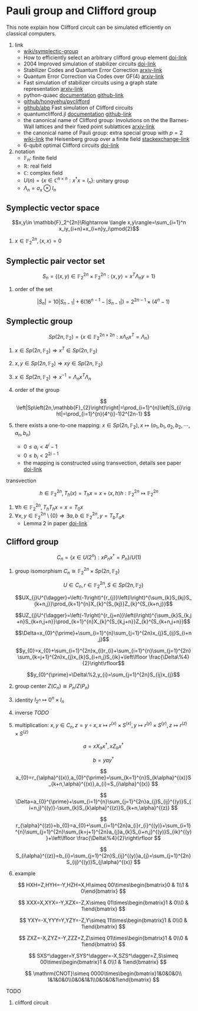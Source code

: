 # Pauli group and Clifford group

This note explain how Clifford circuit can be simulated efficiently on classical computers.

1. link
    * [wiki/symplectic-group](https://en.wikipedia.org/wiki/Symplectic_group)
    * How to efficiently select an arbitrary clifford group element [doi-link](https://doi.org/10.1063%2F1.4903507)
    * 2004 Improved simulation of stabilizer circuits [doi-link](https://doi.org/10.1103/PhysRevA.70.052328)
    * Stabilizer Codes and Quantum Error Correction [arxiv-link](https://arxiv.org/abs/quant-ph/9705052)
    * Quantum Error Correction via Codes over GF(4) [arxiv-link](https://arxiv.org/abs/quant-ph/9608006)
    * Fast simulation of stabilizer circuits using a graph state representation [arxiv-link](https://arxiv.org/abs/quant-ph/0504117)
    * python-quaec [documentation](http://www.cgranade.com/python-quaec/index.html) [github-link](https://github.com/cgranade/python-quaec)
    * [github/hongyehu/pyclifford](https://github.com/hongyehu/PyClifford)
    * [github/abp](https://github.com/peteshadbolt/abp) Fast simulation of Clifford circuits
    * quantumclifford.jl [documentation](https://quantumsavory.github.io/QuantumClifford.jl/stable/) [github-link](https://github.com/QuantumSavory/QuantumClifford.jl)
    * the canonical name of Clifford group: Involutions on the the Barnes-Wall lattices and their fixed point sublattices [arxiv-link](https://arxiv.org/abs/math/0511084)
    * the canonical name of Pauli group: extra special group with $p=2$ [wiki-link](https://en.wikipedia.org/wiki/Extra_special_group) the Heisenberg group over a finite field [stackexchange-link](https://quantumcomputing.stackexchange.com/q/26351)
    * 6-qubit optimal Clifford circuits [doi-link](https://doi.org/10.1038/s41534-022-00583-7)
2. notation
    * $\mathbb{F}_n$: finite field
    * $\mathbb{R}$: real field
    * $\mathbb{C}$: complex field
    * $U(n)=\lbrace x\in\mathbb{C}^{n\times n}:x^\dagger x=I_n \rbrace$: unitary group
    * $\Lambda_n=\sigma_x\otimes I_n$

## Symplectic vector space

$$x,y\in \mathbb{F}_2^{2n}\Rightarrow \langle x,y\rangle=\sum_{i=1}^n x_iy_{i+n}+x_{i+n}y_i\pmod{2}$$

1. $x\in\mathbb{F}_2^{2n},\langle x,x\rangle=0$

## Symplectic pair vector set

$$ S_{n}=\lbrace \left(x,y\right)\in\mathbb{F}_{2}^{2n}\times\mathbb{F}_{2}^{2n}:\langle x,y\rangle=x^{T}\Lambda_{n}y=1\rbrace $$

1. order of the set

    $$ \left|S_{n}\right|=10\left|S_{n-1}\right|+6\left(16^{n-1}-\left|S_{n-1}\right|\right)=2^{2n-1}\times\left(4^{n}-1\right) $$

## Symplectic group

$$ Sp\left(2n,\mathbb{F}_{2}\right)=\lbrace x\in\mathbb{F}_{2}^{2n\times2n}:x\Lambda_{n}x^{T}=\Lambda_{n}\rbrace $$

1. $x\in Sp\left(2n,\mathbb{F}_{2}\right)\Rightarrow x^{T}\in Sp\left(2n,\mathbb{F}_{2}\right)$
2. $x,y\in Sp\left(2n,\mathbb{F}_{2}\right)\Rightarrow xy\in Sp\left(2n,\mathbb{F}_{2}\right)$
3. $x\in Sp\left(2n,\mathbb{F}_{2}\right)\Rightarrow x^{-1}=\Lambda_{n}x^{T}\Lambda_{n}$
4. order of the group

    $$ \left|Sp\left(2n,\mathbb{F}_{2}\right)\right|=\prod_{i=1}^{n}\left|S_{i}\right|=\prod_{i=1}^{n}(4^{i}-1)2^{2n-1} $$

5. there exists a one-to-one mapping: $x\in Sp\left(2n,\mathbb{F}_{2}\right),x\mapsto\left(a_{1},b_{1},a_{2},b_{2},\cdots,a_{n},b_{n}\right)$
    * $0\leq a_{i}<4^{i}-1$
    * $0\leq b_{i}<2^{2i-1}$
    * the mapping is constructed using transvection, details see paper [doi-link](https://doi.org/10.1063%2F1.4903507)

transvection

$$h\in\mathbb{F}_{2}^{2n},T_{h}\left(x\right)=T_{h}x=x+\langle x,h\rangle h:\mathbb{F}_{2}^{2n}
\mapsto\mathbb{F}_{2}^{2n}$$

1. $\forall h\in\mathbb{F}_{2}^{2n},T_{h}T_{h}x=x=T_{0}x$
2. $\forall x,y\in\mathbb{F}_{2}^{2n}\setminus\lbrace 0\rbrace \Rightarrow\exists a,b\in\mathbb{F}_{2}^{2n},y=T_{b}T_{a}x$
    * Lemma 2 in paper [doi-link](https://doi.org/10.1063%2F1.4903507)

## Clifford group

$$C_{n}=\lbrace x\in U\left(2^{n}\right):xP_{n}x^{\dagger}=P_{n}\rbrace /U\left(1\right)$$

1. group isomorphism $C_{n}\cong\mathbb{F}_{2}^{2n}\times Sp\left(2n,\mathbb{F}_{2}\right)$

    $$ U\in C_{n},r\in\mathbb{F}_{2}^{2n},S\in Sp\left(2n,\mathbb{F}_{2}\right) $$

    $$UX_{j}U^{\dagger}=\left(-1\right)^{r_{j}}\left(i\right)^{\sum_{k}S_{kj}S_{k+n,j}}\prod_{k=1}^{n}X_{k}^{S_{kj}}Z_{k}^{S_{k+n,j}}$$

    $$UZ_{j}U^{\dagger}=\left(-1\right)^{r_{j+n}}\left(i\right)^{\sum_{k}S_{k,j+n}S_{k+n,j+n}}\prod_{k=1}^{n}X_{k}^{S_{k,j+n}}Z_{k}^{S_{k+n,j+n}}$$

    $$\Delta=x_{0}^{\prime}+\sum_{i=1}^{n}\sum_{j=1}^{2n}x_{j}S_{ij}S_{i+n,j}$$

    $$y_{0}=x_{0}+\sum_{i=1}^{2n}x_{i}r_{i}+\sum_{i=1}^{n}\sum_{j=1}^{2n}\sum_{k=j+1}^{2n}x_{j}x_{k}S_{i+n,j}S_{ik}+\left\lfloor \frac{\Delta\%4}{2}\right\rfloor$$

    $$y_{0}^{\prime}=\Delta\%2,y_{i}=\sum_{j=1}^{2n}S_{ij}x_{j}$$

2. group center $Z(C_n)\cong P_n/Z(P_n)$
3. identity $I_{2^n} \mapsto 0^{n}\times I_n$
4. inverse *TODO*
5. multiplication: $x,y\in C{}_{n},z=y\circ x,x\mapsto r^{(x)}\times S^{(x)},y\mapsto r^{(y)}\times S^{(y)},z\mapsto r^{(z)}\times S^{(z)}$

    $$ a=xX_{\alpha}x^{\dagger},xZ_{\alpha}x^{\dagger} $$

    $$ b=yay^{\dagger} $$

    $$ a_{0}=r_{\alpha}^{(x)},a_{0}^{\prime}=\sum_{k=1}^{n}S_{k\alpha}^{(x)}S_{k+n,\alpha}^{(x)},a_{i}=S_{i\alpha}^{(x)} $$

    $$ \Delta=a_{0}^{\prime}+\sum_{i=1}^{n}\sum_{j=1}^{2n}a_{j}S_{ij}^{(y)}S_{i+n,j}^{(y)}-\sum_{k}S_{k\alpha}^{(z)}S_{k+n,\alpha}^{(z)} $$

    $$ r_{\alpha}^{(z)}=b_{0}=a_{0}+\sum_{i=1}^{2n}a_{i}r_{i}^{(y)}+\sum_{i=1}^{n}\sum_{j=1}^{2n}\sum_{k=j+1}^{2n}a_{j}a_{k}S_{i+n,j}^{(y)}S_{ik}^{(y)}+\left\lfloor \frac{\Delta\%4}{2}\right\rfloor $$

    $$ S_{i\alpha}^{(z)}=b_{i}=\sum_{j=1}^{2n}S_{ij}^{(y)}a_{j}=\sum_{j=1}^{2n}S_{ij}^{(y)}S_{j\alpha}^{(x)} $$

6. example

    $$ HXH=Z,HYH=-Y,HZH=X,H\simeq 00\times\begin{bmatrix}0 & 1\\1 & 0\end{bmatrix} $$

    $$ XXX=X,XYX=-Y,XZX=-Z,X\simeq 01\times\begin{bmatrix}1 & 0\\0 & 1\end{bmatrix} $$

    $$ YXY=-X,YYY=Y,YZY=-Z,Y\simeq 11\times\begin{bmatrix}1 & 0\\0 & 1\end{bmatrix} $$

    $$ ZXZ=-X,ZYZ=-Y,ZZZ=Z,Z\simeq 01\times\begin{bmatrix}1 & 0\\0 & 1\end{bmatrix} $$

    $$ SXS^\dagger=Y,SYS^\dagger=-X,SZS^\dagger=Z,S\simeq 00\times\begin{bmatrix}1 & 0\\1 & 1\end{bmatrix} $$

    $$ \mathrm{CNOT}\simeq 0000\times\begin{bmatrix}1&0&0&0\\ 1&1&0&0\\0&0&1&1\\0&0&0&1\end{bmatrix} $$

TODO

1. clifford circuit
